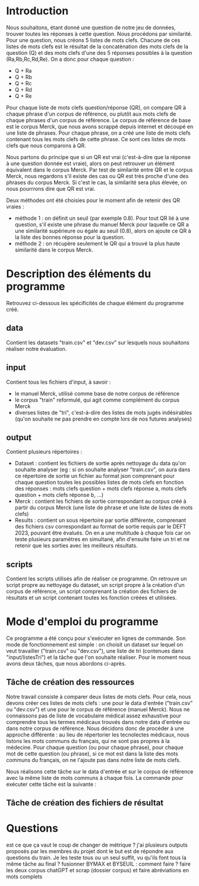 # Introduction

Nous souhaitons, étant donné une question de notre jeu de données, trouver toutes les réponses à cette question. Nous procédons par similarité. Pour une question, nous créons 5 listes de mots clefs. Chacune de ces listes de mots clefs est le résultat de la concaténation des mots clefs de la question (Q) et des mots clefs d'une des 5 réponses possibles à la question (Ra,Rb,Rc,Rd,Re). On a donc pour chaque question : 

- Q + Ra
- Q + Rb
- Q + Rc
- Q + Rd
- Q + Re

Pour chaque liste de mots clefs question/réponse (QR), on compare QR à chaque phrase d'un corpus de référence, ou plutôt aux mots clefs de chaque phrases d'un corpus de référence. Le corpus de référence de base est le corpus Merck, que nous avons scrappé depuis internet et découpé en une liste de phrases. Pour chaque phrase, on a créé une liste de mots clefs contenant tous les mots clefs de cette phrase. Ce sont ces listes de mots clefs que nous comparons à QR.

Nous partons du principe que si un QR est vrai (c'est-à-dire que la réponse à une question donnée est vraie), alors on peut retrouver un élément équivalent dans le corpus Merck. Par test de similarité entre QR et le corpus Merck, nous regardons s'il existe des cas ou QR est très proche d'une des phrases du corpus Merck. Si c'est le cas, la similarité sera plus élevée, on nous pourrrons dire que QR est vrai.

Deux méthodes ont été choisies pour le moment afin de retenir des QR vraies : 

- méthode 1 : on définit un seuil (par exemple 0.8). Pour tout QR lié à une question, s'il existe une phrase du manuel Merck pour laquelle ce QR a une similarité supérieure ou égale au seuil (0.8), alors on ajoute ce QR à la liste des bonnes réponse pour la question.
- méthode 2 : on récupère seulement le QR qui a trouvé la plus haute similarité dans le corpus Merck.

# Description des éléments du programme

Retrouvez ci-dessous les spécificités de chaque élément du programme créé.

## data

Contient les datasets "train.csv" et "dev.csv" sur lesquels nous souhaitons réaliser notre évaluation.

## input

Contient tous les fichiers d'input, à savoir :

- le manuel Merck, utilisé comme base de notre corpus de référence
- le corpus "train" reformulé, qui agit comme complément du corpus Merck
- diverses listes de "tri", c'est-à-dire des listes de mots jugés indésirables (qu'on souhaite ne pas prendre en compte lors de nos futures analyses)

## output

Contient plusieurs répertoires :

- Dataset : contient les fichiers de sortie après nettoyage du data qu'on souhaite analyser (eg : si on souhaite analyser "train.csv", on aura dans ce répertoire de sortie un fichier au format json comprenant pour chaque question toutes les possibles listes de mots clefs en fonction des réponses : mots clefs question + mots clefs réponse a, mots clefs question + mots clefs réponse b, ...)
- Merck : contient les fichiers de sortie correspondant au corpus créé à partir du corpus Merck (une liste de phrase et une liste de listes de mots clefs)
- Results : contient un sous répertoire par sortie différente, comprenant des fichiers csv correspondant au format de sortie requis par le DEFT 2023, pouvant être évalués. On en a une multitude à chaque fois car on teste plusieurs paramètres en simultané, afin d'ensuite faire un tri et ne retenir que les sorties avec les meilleurs résultats.

## scripts

Contient les scripts utilisés afin de réaliser ce programme. On retrouve un script propre au nettoyage du dataset, un script propre à la création d'un corpus de référence, un script comprenant la création des fichiers de résultats et un script contenant toutes les fonction créées et utilisées.

# Mode d'emploi du programme

Ce programme a été conçu pour s'exécuter en lignes de commande. Son mode de fonctionnement est simple : on choisit un dataset sur lequel on veut travailler ("train.csv" ou "dev.csv"), une liste de tri (contenues dans "input/listesTri") et la tâche que l'on souhaite réaliser. Pour le moment nous avons deux tâches, que nous abordons ci-après.

## Tâche de création des ressources

Notre travail consiste à comparer deux listes de mots clefs. Pour cela, nous devons créer ces listes de mots clefs : une pour le data d'entrée ("train.csv" ou "dev.csv") et une pour le corpus de référence (manuel Merck). Nous ne connaissons pas de liste de vocabulaire médical assez exhaustive pour comprendre tous les termes médicaux trouvés dans notre data d'entrée ou dans notre corpus de référence. Nous décidons donc de procéder à une approche différente : au lieu de répertorier les tecnolectes médicaux, nous listons les mots communs du français, qui ne sont pas propres à la médecine. Pour chaque question (ou pour chaque phrase), pour chaque mot de cette question (ou phrase), si ce mot est dans la liste des mots communs du français, on ne l'ajoute pas dans notre liste de mots clefs.

Nous réalisons cette tâche sur le data d'entrée et sur le corpus de référence avec la même liste de mots communs à chaque fois. La commande pour exécuter cette tâche est la suivante : 



## Tâche de création des fichiers de résultat

# Questions

est ce que ça vaut le coup de changer de métrique ?
j'ai plusieurs outputs proposés par les membres du projet dont le but est de répondre aux questions du train. Je les teste tous ou un seul suffit, vu qu'ils font tous la même tâche au final ?
fusionner BYMAX et BYSEUIL : comment faire ?
faire les deux corpus chatGPT et scrap (dossier corpus) et faire abréviations en mots complets
